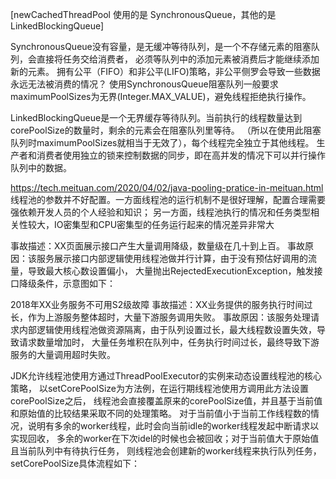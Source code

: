 
[newCachedThreadPool 使用的是 SynchronousQueue，其他的是LinkedBlockingQueue]

SynchronousQueue没有容量，是无缓冲等待队列，是一个不存储元素的阻塞队列，会直接将任务交给消费者，
    必须等队列中的添加元素被消费后才能继续添加新的元素。
拥有公平（FIFO）和非公平(LIFO)策略，非公平侧罗会导致一些数据永远无法被消费的情况？
使用SynchronousQueue阻塞队列一般要求maximumPoolSizes为无界(Integer.MAX_VALUE)，避免线程拒绝执行操作。


LinkedBlockingQueue是一个无界缓存等待队列。当前执行的线程数量达到corePoolSize的数量时，剩余的元素会在阻塞队列里等待。
    （所以在使用此阻塞队列时maximumPoolSizes就相当于无效了），每个线程完全独立于其他线程。
    生产者和消费者使用独立的锁来控制数据的同步，即在高并发的情况下可以并行操作队列中的数据。


https://tech.meituan.com/2020/04/02/java-pooling-pratice-in-meituan.html
线程池的参数并不好配置。一方面线程池的运行机制不是很好理解，配置合理需要强依赖开发人员的个人经验和知识；
    另一方面，线程池执行的情况和任务类型相关性较大，IO密集型和CPU密集型的任务运行起来的情况差异非常大
    
事故描述：XX页面展示接口产生大量调用降级，数量级在几十到上百。
事故原因：该服务展示接口内部逻辑使用线程池做并行计算，由于没有预估好调用的流量，导致最大核心数设置偏小，
    大量抛出RejectedExecutionException，触发接口降级条件，示意图如下：   

2018年XX业务服务不可用S2级故障
事故描述：XX业务提供的服务执行时间过长，作为上游服务整体超时，大量下游服务调用失败。
事故原因：该服务处理请求内部逻辑使用线程池做资源隔离，由于队列设置过长，最大线程数设置失效，导致请求数量增加时，
    大量任务堆积在队列中，任务执行时间过长，最终导致下游服务的大量调用超时失败。
    
    
JDK允许线程池使用方通过ThreadPoolExecutor的实例来动态设置线程池的核心策略，
    以setCorePoolSize为方法例，在运行期线程池使用方调用此方法设置corePoolSize之后，
        线程池会直接覆盖原来的corePoolSize值，并且基于当前值和原始值的比较结果采取不同的处理策略。
    对于当前值小于当前工作线程数的情况，说明有多余的worker线程，此时会向当前idle的worker线程发起中断请求以实现回收，
        多余的worker在下次idel的时候也会被回收；对于当前值大于原始值且当前队列中有待执行任务，
        则线程池会创建新的worker线程来执行队列任务，setCorePoolSize具体流程如下：    
    